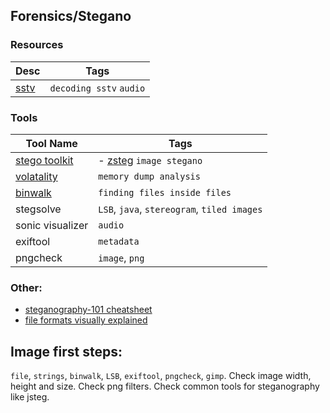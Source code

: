 ## Forensics/Stegano

### Resources
| Desc | Tags |
| ---- | --- |
| [sstv](https://www.chonky.net/hamradio/decoding-sstv-from-a-file-on-a-linux-system) | `decoding sstv` `audio` |

### Tools
| Tool Name | Tags |
| --------- | ---- | 
| [stego toolkit](https://github.com/DominicBreuker/stego-toolkit) | - [zsteg](https://github.com/zed-0xff/zsteg) `image stegano` |
| [volatality](https://github.com/volatilityfoundation/volatility) | `memory dump analysis` |
| [binwalk](https://github.com/ReFirmLabs/binwalk) | `finding files inside files` |
| stegsolve | `LSB`, `java`, `stereogram`, `tiled images`|
| sonic visualizer | `audio` |
| exiftool | `metadata` |
| pngcheck | `image`, `png` |

### Other:
* [steganography-101 cheatsheet](https://pequalsnp-team.github.io/cheatsheet/steganography-101)
* [file formats visually explained](https://github.com/corkami/pics)



## Image first steps:
`file`, `strings`, `binwalk`, `LSB`, `exiftool`, `pngcheck`, `gimp`.
Check image width, height and size. Check png filters. Check common tools for steganography like jsteg.